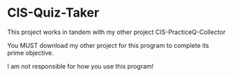 # CIS-Quiz-Taker
This project works in tandem with my other project CIS-PracticeQ-Collector

You MUST download my other project for this program to complete its prime objective.

I am not responsible for how you use this program!

